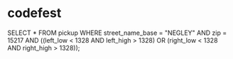 codefest
========

SELECT * FROM pickup WHERE street_name_base = "NEGLEY" AND zip = 15217 AND ((left_low < 1328 AND left_high > 1328) OR (right_low < 1328 AND right_high > 1328));
